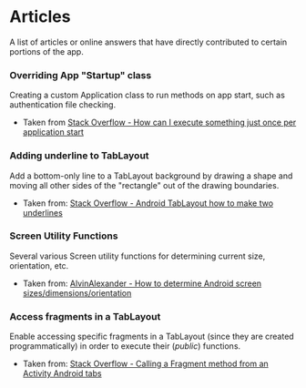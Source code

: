 # Articles

A list of articles or online answers that have directly contributed to certain portions of the app.

### Overriding App "Startup" class
Creating a custom Application class to run methods on app start, such as authentication file checking.

- Taken from [Stack Overflow - How can I execute something just once per application start](https://stackoverflow.com/questions/7360846/how-can-i-execute-something-just-once-per-application-start)

### Adding underline to TabLayout
Add a bottom-only line to a TabLayout background by drawing a shape and moving all other sides of the "rectangle" out of the drawing boundaries.

- Taken from: [Stack Overflow - Android TabLayout how to make two underlines](https://stackoverflow.com/questions/37676014/android-tablayout-how-to-make-two-underlines)

### Screen Utility Functions
 Several various Screen utility functions for determining current size, orientation, etc.

 - Taken from: [AlvinAlexander - How to determine Android screen sizes/dimensions/orientation](https://alvinalexander.com/android/how-to-determine-android-screen-size-dimensions-orientation)

### Access fragments in a TabLayout
Enable accessing specific fragments in a TabLayout (since they are created programmatically) in order to execute their (_public_) functions.

- Taken from: [Stack Overflow - Calling a Fragment method from an Activity Android tabs](https://stackoverflow.com/questions/25629042/calling-a-fragment-method-from-an-activity-android-tabs)
